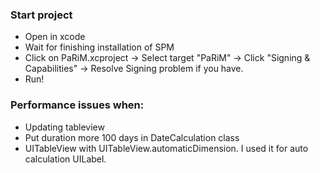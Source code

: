 ### Start project 
- Open in xcode
- Wait for finishing installation of SPM
- Click on PaRiM.xcproject -> Select target "PaRiM" -> Click "Signing & Capabilities" -> Resolve Signing problem if you have.  
- Run!

### Performance issues when:
- Updating tableview
- Put duration more 100 days in DateCalculation class
- UITableView with UITableView.automaticDimension. I used it for auto calculation UILabel.
